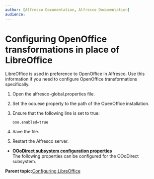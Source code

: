 ```yaml
---
author: [Alfresco Documentation, Alfresco Documentation]
audience: 
---
```


# Configuring OpenOffice transformations in place of LibreOffice

LibreOffice is used in preference to OpenOffice in Alfresco. Use this information if you need to configure OpenOffice transformations specifically.

1.  Open the alfresco-global.properties file.

2.  Set the ooo.exe property to the path of the OpenOffice installation.

3.  Ensure that the following line is set to true:

    ```
    ooo.enabled=true
    ```

4.  Save the file.

5.  Restart the Alfresco server.


-   **[OOoDirect subsystem configuration properties](../concepts/OOoDirect-subsystem-props.md)**  
The following properties can be configured for the OOoDirect subsystem.

**Parent topic:**[Configuring LibreOffice](../concepts/OOo-subsystems-intro.md)

